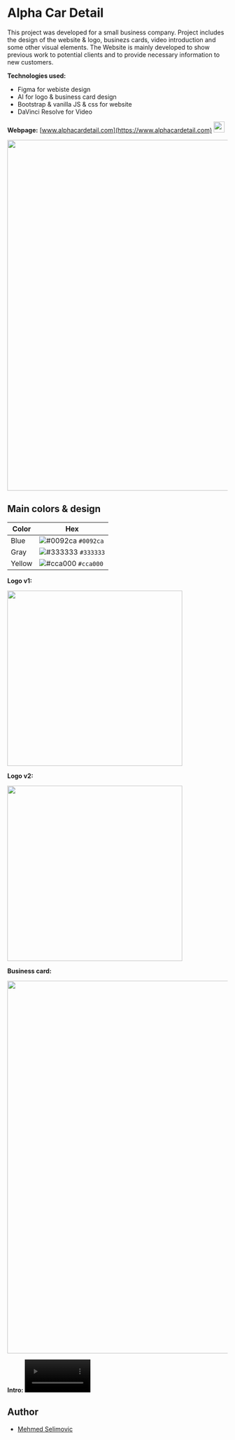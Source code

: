 
# Alpha Car Detail

This project was developed for a small business company. Project includes the design of the website & logo, businezs cards, video introduction and some other visual elements. 
The Website is mainly developed to show previous work to potential clients and to provide necessary information to new customers. 

**Technologies used:**
- Figma for webiste design
- AI for logo & business card design
- Bootstrap & vanilla JS & css for website 
- DaVinci Resolve for Video

**Webpage:**
 [www.alphacardetail.com](https://www.alphacardetail.com) <img src="https://www.alphacardetail.com/assets/favicon.ico" width="25"> 
 
<img src="https://www.alphacardetail.com/assets/img/upworkdevices2.png" width="800">

## Main colors & design

| Color             | Hex                                                                |
| ----------------- | ------------------------------------------------------------------ |
| Blue | ![#0092ca](https://placehold.co/15x15/0092ca/0092ca.png) `#0092ca`|
| Gray | ![#333333](https://placehold.co/15x15/333333/333333.png) `#333333` |
| Yellow | ![#cca000](https://placehold.co/15x15/cca000/cca000.png) `#cca000` |

**Logo v1:**

<img src="https://www.alphacardetail.com/assets/img/logo-alpha-04.png" width="400">

**Logo v2:**

<img src="https://www.alphacardetail.com/assets/img/final darkjpg-01.jpg" width="400">

**Business card:**

<img src="https://www.alphacardetail.com/assets/img/final-design v1-blue.png" width="850">

**Intro:**
<video src='https://user-images.githubusercontent.com/108269074/199004396-14b234ad-ae86-4da1-8faa-ce977fd12fab.mov' width=150/>





## Author

- [Mehmed Selimovic](https://www.linkedin.com/in/me%C5%A1a-selimovic-18b189251/)






